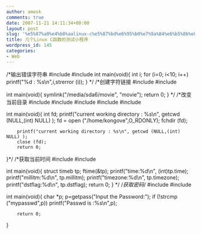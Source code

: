 ```yaml
---
author: amosk
comments: true
date: 2007-11-21 14:11:34+00:00
layout: post
slug: '%e5%87%a0%e4%b8%aalinux-c%e5%87%bd%e6%95%b0%e7%9a%84%e6%b5%8b%e8%af%95%e5%b0%8f%e7%a8%8b%e5%ba%8f'
title: 几个Linux C函数的测试小程序
wordpress_id: 145
categories:
- Web
---
```


/*输出错误字符串
#include
#include
int main(void){
        int i;
        for (i=0; i<10; i++)
                printf("%d : %s\n",i,strerror (i));
}
*/
/*创建字符链接
#include
#include

int main(void){
        symlink("/media/sda6/movie", "movie");
        return 0;
}
*/
/*改变当前目录
#include
#include
#include
#include
#include

int main(void){
        int fd;
        printf("current working directory : %s\n", getcwd (NULL,(int) NULL) );
        fd = open ("/home/kongove",O_RDONLY);
        fchdir (fd);

        printf("current working directory : %s\n", getcwd (NULL,(int) NULL) );
        close (fd);
        return 0;
}*/
/*获取当前时间
#include
#include

int main(void){
        struct timeb tp;
        ftime(&tp);
        printf("time:%d\n", (int)tp.time);
        printf("millitm:%d\n", tp.millitm);
        printf("timezone:%d\n", tp.timezone);
        printf("dstflag:%d\n", tp.dstflag);
        return 0;
}
*/
/*获取密码*/
#include
#include

int main(void){
        char *p;
        p=getpass("Input the Password:");
        if (!strcmp ("mypasswd",p))
                printf("Passwd is :%s\n",p);

        return 0;
}
